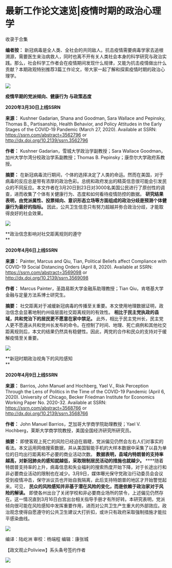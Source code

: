 # 最新工作论文速览|疫情时期的政治心理学


收录于合集

**编者按：**
新冠病毒是全人类、全社会的共同敌人。抗击疫情需要病毒学家去追根溯源，需要医生来治病救人，同时也离不开有关人类社会本身的科学研究与政治实践。那么，社会科学工作者会在疫情期间发现什么规律，又能为抗击疫情做出什么贡献？本期政观特别推荐3篇工作论文，带大家一起了解和探索疫情时期的政治心理学。

![](/images/308/2.jpeg)  
  

  

  

  

 **疫情早期的党派倾向、健康行为 与政策态度**

 **2020年3月30日上线SSRN**

  

 **来源：** Kushner Gadarian, Shana and Goodman, Sara Wallace and Pepinsky,
Thomas B., Partisanship, Health Behavior, and Policy Attitudes in the Early
Stages of the COVID-19 Pandemic (March 27, 2020). Available at SSRN:
https://ssrn.com/abstract=3562796 or http://dx.doi.org/10.2139/ssrn.3562796

  

 **作者：** Kushner Gadarian，雪城大学政治学副教授；Sara Wallace
Goodman，加州大学尔湾分校政治学系副教授；Thomas B. Pepinsky；康奈尔大学政府系教授。

  

 **摘要：**
在新冠病毒流行期间，个体的选择决定了人类的命运。然而在美国，对于病毒的反应总是带有浓厚的政治色彩。总统和政府发出的精英信息很可能会引发民众的不同反应。本文作者在3月20日到23日对3000名美国公民进行了原创性的调查，进而收集了个体有关健康行为、态度和如何看待疫情防控的数据。
**研究结果表明，由党派属性、投票倾向、意识形态立场等方面组成的政治分歧是预测个体健康行为最好的指标。**
因此，公共卫生信息只有努力超越并弥合政治分歧，才能取得良好的社会效果。

![](/images/308/3.png)

  

  
  

  

  

  

 **政治信念影响对社交距离规则的遵守  
**

 **2020年4月6日上线SSRN**

  

 **来源：** Painter, Marcus and Qiu, Tian, Political Beliefs affect Compliance
with COVID-19 Social Distancing Orders (April 8, 2020). Available at SSRN:
https://ssrn.com/abstract=3569098 or http://dx.doi.org/10.2139/ssrn.3569098  

  

 **作者：** Marcus Painter，圣路易斯大学金融系助理教授；Tian Qiu，肯塔基大学金融与定量方法系博士研究生。

  

 **摘要：** 社交距离对于减缓新冠病毒的传播至关重要。本文使用地理数据证明，政治信念会显著地制约州级层面社交距离规则的有效性。
**相比于民主党执政的县域，共和党治下的居民更不愿意在家中禁足。**
此外，相比于民主党州长，民主党人更不愿遵从共和党州长发布的命令。在控制了时间、地理、死亡病例和其他社交距离规则后，本文的结果仍然具有稳健性。因此，两党的合作和民众的支持对于缓解疫情至关重要。

![](/images/308/4.png)

  

  
  

  

  

  

 **新冠时期政治视角下的风险感知  
**

 **2020年4月9日上线SSRN**

  

 **来源：** Barrios, John Manuel and Hochberg, Yael V., Risk Perception Through
the Lens of Politics in the Time of the COVID-19 Pandemic (April 6, 2020).
University of Chicago, Becker Friedman Institute for Economics Working Paper
No. 2020-32. Available at SSRN: https://ssrn.com/abstract=3568766 or
http://dx.doi.org/10.2139/ssrn.3568766  

  

 **作者：** John Manuel Barrios，芝加哥大学商学院助理教授；Yael V.
Hochberg，莱斯大学商学院教授，美国全国经济研究所研究员。

  

 **摘要：**
即使客观上死亡的风险已经迫在眉睫，党派偏见仍然会左右人们对事实的看法。本文运用网络搜索数据，并从美国智能手机的大样本数据中采集了以县为单位的日均出行距离和不必要的商业活动次数。
**数据表明，县域内特朗普的支持率越高，对新冠肺炎的感知就越低，采取限制居民活动的措施也就越少。**
****随着特朗普支持率的上升，病毒信息和失业福利的搜索热度开始下降，对于长途出行和非必要商业活动的限制也在减少。3月9日，媒体曝光保守党政治行动委员会会议受到疫情冲击，保守派议员也开始自我隔离，此后支持特朗普的地区才开始警觉起来。可见，
**民众的风险感知并非基于潜在风险的变化，而是依赖于政治家对于风险的解读。**
即使各州出台了关闭学校和非必要商业场所的禁令，上述偏见仍然存在。这一情况直到3月16日白宫出台相关指导手册才有所好转。本研究表明，党派倾向很可能在风险感知中发挥重要作用，进而对公共卫生产生重大的外部效应。政治观念使得自愿遵守的公共卫生建议大打折扣，或许只有政府采取强制措施才能拉平感染曲线。

![](/images/308/5.png)

  

  

编译：陆屹洲 审校：杨端程 编辑：康张城

【政文观止Poliview】系头条号签约作者

  

![](/images/308/6.jpeg)

  

